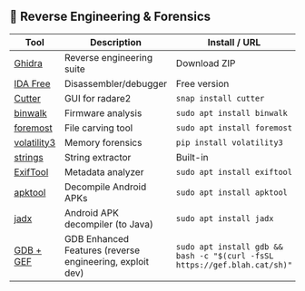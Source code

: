 ## 🔎 Reverse Engineering & Forensics

| Tool | Description | Install / URL |
|------|-------------|--------------------|
| [Ghidra](https://ghidra-sre.org/) | Reverse engineering suite | Download ZIP |
| [IDA Free](https://hex-rays.com/ida-free/) | Disassembler/debugger | Free version |
| [Cutter](https://cutter.re/) | GUI for radare2 | `snap install cutter` |
| [binwalk](https://github.com/ReFirmLabs/binwalk) | Firmware analysis | `sudo apt install binwalk` |
| [foremost](https://sourceforge.net/projects/foremost/) | File carving tool | `sudo apt install foremost` |
| [volatility3](https://github.com/volatilityfoundation/volatility3) | Memory forensics | `pip install volatility3` |
| [strings](https://man7.org/linux/man-pages/man1/strings.1.html) | String extractor | Built-in |
| [ExifTool](https://exiftool.org/) | Metadata analyzer | `sudo apt install exiftool` |
| [apktool](https://github.com/iBotPeaches/Apktool) | Decompile Android APKs | `sudo apt install apktool` |
| [jadx](https://github.com/skylot/jadx) | Android APK decompiler (to Java) | `sudo apt install jadx` |
| [GDB + GEF](https://github.com/hugsy/gef) | GDB Enhanced Features (reverse engineering, exploit dev) | `sudo apt install gdb && bash -c "$(curl -fsSL https://gef.blah.cat/sh)"` |
